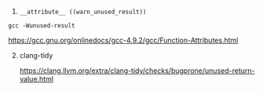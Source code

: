 1.  `__attribute__ ((warn_unused_result))`

   `gcc -Wunused-result`

   https://gcc.gnu.org/onlinedocs/gcc-4.9.2/gcc/Function-Attributes.html

2. clang-tidy

   https://clang.llvm.org/extra/clang-tidy/checks/bugprone/unused-return-value.html

